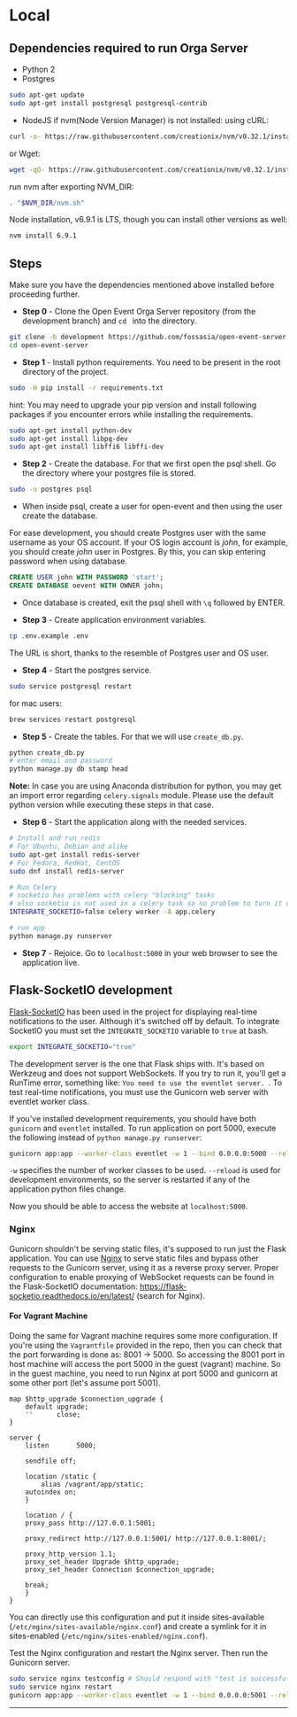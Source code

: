 # Local

## Dependencies required to run Orga Server

* Python 2
* Postgres
```sh
sudo apt-get update
sudo apt-get install postgresql postgresql-contrib
```
* NodeJS
if nvm(Node Version Manager)  is not installed:
using cURL:
```sh
curl -o- https://raw.githubusercontent.com/creationix/nvm/v0.32.1/install.sh | bash
```
or Wget:
```sh
wget -qO- https://raw.githubusercontent.com/creationix/nvm/v0.32.1/install.sh | bash
```
run nvm after exporting NVM_DIR:
```sh
. "$NVM_DIR/nvm.sh"
```
Node installation, v6.9.1 is LTS, though you can install other versions as well:
```sh
nvm install 6.9.1
```

## Steps

Make sure you have the dependencies mentioned above installed before proceeding further.

* **Step 0** - Clone the Open Event Orga Server repository (from the development branch) and ```cd ``` into the directory.
```sh
git clone -b development https://github.com/fossasia/open-event-server.git
cd open-event-server
```


* **Step 1** - Install python requirements. You need to be present in the root directory of the project.

```sh
sudo -H pip install -r requirements.txt
```
hint: You may need to upgrade your pip version and install following packages if you encounter errors while installing the requirements.
```sh
sudo apt-get install python-dev
sudo apt-get install libpq-dev
sudo apt-get install libffi6 libffi-dev
```

* **Step 2** - Create the database. For that we first open the psql shell. Go the directory where your postgres file is stored.

```sh
sudo -u postgres psql
```

* When inside psql, create a user for open-event and then using the user create the database.

For ease development, you should create Postgres user with the same username as your OS account. If your OS login account is _john_, for example, you should create _john_ user in Postgres. By this, you can skip entering password when using database.

```sql
CREATE USER john WITH PASSWORD 'start';
CREATE DATABASE oevent WITH OWNER john;
```

* Once database is created, exit the psql shell with `\q` followed by ENTER.


* **Step 3** - Create application environment variables.

```sh
cp .env.example .env
```

The URL is short, thanks to the resemble of Postgres user and OS user.


* **Step 4** - Start the postgres service.

```sh
sudo service postgresql restart
```
for mac users:

```sh
brew services restart postgresql
```

* **Step 5** - Create the tables. For that we will use `create_db.py`.

```sh
python create_db.py
# enter email and password
python manage.py db stamp head
```
**Note:** In case you are using Anaconda distribution for python, you may get an import error regarding `celery.signals` module. Please use the default python version while executing these steps in that case.

* **Step 6** - Start the application along with the needed services.

```sh
# Install and run redis
# For Ubuntu, Debian and alike
sudo apt-get install redis-server
# For Fedora, RedHat, CentOS
sudo dnf install redis-server

# Run Celery
# socketio has problems with celery "blocking" tasks
# also socketio is not used in a celery task so no problem to turn it off
INTEGRATE_SOCKETIO=false celery worker -A app.celery

# run app
python manage.py runserver
```

* **Step 7** - Rejoice. Go to `localhost:5000` in your web browser to see the application live.


## Flask-SocketIO development

[Flask-SocketIO](https://flask-socketio.readthedocs.io/en/latest/) has been used in the project for displaying real-time notifications to the user. Although it's switched off by default. To integrate SocketIO you must set the `INTEGRATE_SOCKETIO` variable to `true` at bash.

```bash
export INTEGRATE_SOCKETIO="true"
```

The development server is the one that Flask ships with. It's based on Werkzeug and does not support WebSockets. If you try to run it, you'll get a RunTime error, something like: `You need to use the eventlet server. `.  To test real-time notifications, you must use the Gunicorn web server with eventlet worker class.

If you've installed development requirements, you should have both `gunicorn` and `eventlet` installed. To run application on port 5000, execute the following instead of `python manage.py runserver`:

```bash
gunicorn app:app --worker-class eventlet -w 1 --bind 0.0.0.0:5000 --reload
```

`-w` specifies the number of worker classes to be used. `--reload` is used for development environments, so the server is restarted if any of the application python files change.

Now you should be able to access the website at `localhost:5000`.

### Nginx

Gunicorn shouldn't be serving static files, it's supposed to run just the Flask application. You can use [Nginx](https://www.nginx.com/) to serve static files and bypass other requests to the Gunicorn server, using it as a reverse proxy server. Proper configuration to enable proxying of WebSocket requests can be found in the Flask-SocketIO documentation: https://flask-socketio.readthedocs.io/en/latest/ (search for Nginx).

#### For Vagrant Machine

Doing the same for Vagrant machine requires some more configuration. If you're using the `Vagrantfile` provided in the repo, then you can check that the port forwarding is done as: 8001 -> 5000. So accessing the 8001 port in host machine will access the port 5000 in the guest (vagrant) machine. So in the guest machine, you need to run Nginx at port 5000 and gunicorn at some other port (let's assume port 5001).

```nginx
map $http_upgrade $connection_upgrade {
    default upgrade;
    ''      close;
}

server {
    listen       5000;

    sendfile off;

    location /static {
        alias /vagrant/app/static;
    autoindex on;
    }

    location / {
    proxy_pass http://127.0.0.1:5001;

    proxy_redirect http://127.0.0.1:5001/ http://127.0.0.1:8001/;

    proxy_http_version 1.1;
    proxy_set_header Upgrade $http_upgrade;
    proxy_set_header Connection $connection_upgrade;

    break;
    }
}
```

You can directly use this configuration and put it inside sites-available (`/etc/nginx/sites-available/nginx.conf`) and create a symlink for it in sites-enabled (`/etc/nginx/sites-enabled/nginx.conf`).

Test the Nginx configuration and restart the Nginx server. Then run the Gunicorn server.

```bash
sudo service nginx testconfig # Should respond with "test is successful"
sudo service nginx restart
gunicorn app:app --worker-class eventlet -w 1 --bind 0.0.0.0:5001 --reload
```

---

